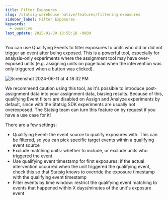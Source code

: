 ```yaml
---
title: Filter Exposures
slug: /statsig-warehouse-native/features/filtering-exposures
sidebar_label: Filter Exposures
keywords:
  - owner:vm
last_update: 2025-01-30 13:55:18 -0800
---
```


You can use Qualifying Events to filter exposures to units who did or did not trigger an event after being exposed. This is a powerful tool, especially for analysis-only experiments where the assignment tool may have over-exposed units (e.g. assigning units on page load when the intervention was only triggered when a button was clicked).

![Screenshot 2024-06-11 at 4 18 32 PM](https://github.com/statsig-io/docs/assets/102695539/f7a5ee06-b67a-4cba-9680-fbe99c64d0fc)

We recommend caution using this tool, as it's possible to introduce post-assignment data into your assignment data, biasing results. Because of this, qualifying Event filters are disabled on Assign and Analyze experiments by default, since with the Statsig SDK experiments are usually not overexposed. The Statsig team can turn this feature on by request if you have a use case for it!

There are a few settings:
- Qualifying Event: the event source to qualify exposures with. This can be filtered, so you can pick specific target events within a qualifying event source
- Exclude matching units: whether to include, or exclude units who triggered the event
- Use qualifying event timestamp for first exposures: if the actual intervention occurred when the unit triggered the qualifying event, check this so that Statsig knows to override the exposure timestamp with the qualifying event timestamp
- Filter events by time window: restrict the qualifying event matching to events that happened within X days/minutes of the unit's exposure event

